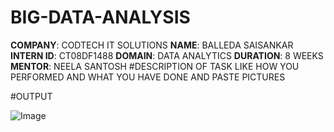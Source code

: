 # BIG-DATA-ANALYSIS
**COMPANY**: CODTECH IT SOLUTIONS
**NAME**: BALLEDA SAISANKAR
**INTERN ID**: CT08DF1488
**DOMAIN**: DATA ANALYTICS
**DURATION**: 8 WEEKS
**MENTOR**: NEELA SANTOSH
#DESCRIPTION OF TASK LIKE HOW YOU PERFORMED AND WHAT YOU HAVE DONE AND PASTE PICTURES

#OUTPUT

![Image](https://github.com/user-attachments/assets/00160e88-aa29-46bf-82a1-d97335dfae32)
